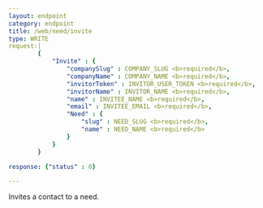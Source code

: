 ```yaml
---
layout: endpoint
category: endpoint
title: /web/need/invite
type: WRITE
request:|
        {
            "Invite" : {
                "companySlug" : COMPANY_SLUG <b>required</b>,
                "companyName" : COMPANY_NAME <b>required</b>,
                "invitorToken" : INVITOR_USER_TOKEN <b>required</b>,
                "invitorName" : INVITOR_NAME <b>required</b>,
                "name" : INVITEE_NAME <b>required</b>,
                "email" : INVITEE_EMAIL <b>required</b>,
                "Need" : {
                    "slug" : NEED_SLUG <b>required</b>,
                    "name" : NEED_NAME <b>required</b>
                }
            }
        }

response: {"status" : 0}

---
```


Invites a contact to a need.
